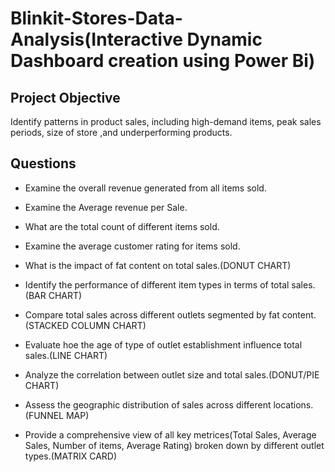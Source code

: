 # Blinkit-Stores-Data-Analysis(Interactive Dynamic Dashboard creation using Power Bi)

## Project Objective

Identify patterns in product sales, including high-demand items, peak sales periods, size of store ,and underperforming products.  

## Questions

- Examine the overall revenue generated from all items sold.

- Examine the Average revenue per Sale.

- What are the total count of different  items sold.

- Examine the average customer rating for items sold.

- What is the impact of fat content on total sales.(DONUT CHART)
- Identify the performance of different item types in terms of total sales.(BAR CHART)

- Compare total sales across different outlets segmented by fat content.(STACKED COLUMN CHART)

- Evaluate hoe the age of type of outlet establishment influence total sales.(LINE CHART)

- Analyze the correlation between outlet size and total sales.(DONUT/PIE CHART)

- Assess the geographic distribution of sales across different locations.(FUNNEL MAP)

- Provide a comprehensive view of all key metrices(Total Sales, Average Sales, Number of items, Average Rating) broken down by different outlet types.(MATRIX CARD)
